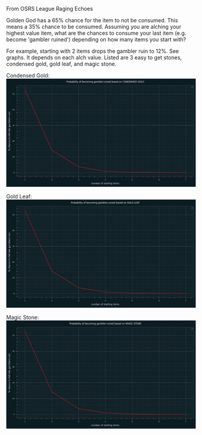 From OSRS League Raging Echoes

Golden God has a 65% chance for the item to not be consumed. This means a 35% chance to be consumed. Assuming you are alching your highest value item, what are the chances to consume your last item (e.g. become 'gambler ruined') depending on how many items you start with?

For example, starting with 2 items drops the gambler ruin to 12%. See graphs. It depends on each alch value.
Listed are 3 easy to get stones, condensed gold, gold leaf, and magic stone.


Condensed Gold:
![current results](condensed.png)

Gold Leaf:
![current results](gleaf.png)

Magic Stone:
![current results](mstone.png)
